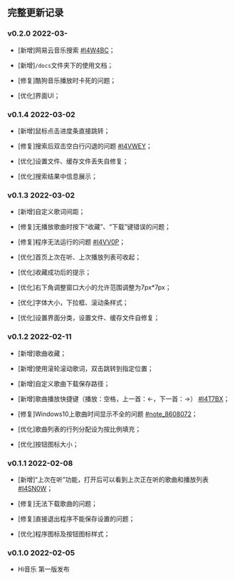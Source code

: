 ## 完整更新记录

### v0.2.0 2022-03-

- [新增]网易云音乐搜索 [#I4W4BC](https://gitee.com/hi-jie/himusic/issues/I4W4BC)；

- [新增]`/docs`文件夹下的使用文档；

- [修复]酷狗音乐播放时卡死的问题；

- [优化]界面UI；

### v0.1.4 2022-03-02

- [新增]鼠标点击进度条直接跳转；

- [修复]搜索后双击空白行闪退的问题 [#I4VWEY](https://gitee.com/hi-jie/himusic/issues/I4VWEY)；

- [优化]设置文件、缓存文件丢失自修复；

- [优化]搜索结果中信息展示；

### v0.1.3 2022-03-02

- [新增]自定义歌词间距；

- [修复]无播放歌曲时按下“收藏”、“下载”键错误的问题；

- [修复]程序无法运行的问题 [#I4VV0P](https://gitee.com/hi-jie/himusic/issues/I4VV0P)；

- [优化]首页上次在听、上次播放列表可收起；

- [优化]收藏成功后的提示；

- [优化]右下角调整窗口大小的允许范围调整为7px\*7px；

- [优化]字体大小，下拉框、滚动条样式；

- [优化]设置界面分类，设置文件、缓存文件自修复；

### v0.1.2 2022-02-11

- [新增]歌曲收藏；

- [新增]使用滚轮滚动歌词，双击跳转到指定位置；

- [新增]自定义歌曲下载保存路径；

- [新增]歌曲播放快捷键（播放：空格，上一首：←，下一首：→） [#I4T7BX](https://gitee.com/hi-jie/himusic/issues/I4T7BX)；

- [修复]Windows10上歌曲时间显示不全的问题 [#note_8608072](https://gitee.com/hi-jie/himusic#note_8608072)；

- [优化]歌曲列表的行列分配设为按比例填充；

- [优化]按钮图标大小；

### v0.1.1 2022-02-08

- [新增]“上次在听”功能，打开后可以看到上次正在听的歌曲和播放列表 [#I4SN0W](https://gitee.com/hi-jie/himusic/issues/I4SN0W)；

- [修复]无法下载歌曲的问题；

- [修复]直接退出程序不能保存设置的问题；

- [优化]程序图标及按钮图标样式；

### v0.1.0 2022-02-05

- Hi音乐 第一版发布